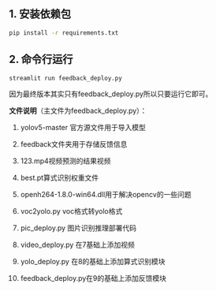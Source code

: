 ## 1. 安装依赖包

```bash
pip install -r requirements.txt
```

## 2. 命令行运行

```bash
streamlit run feedback_deploy.py
```

因为最终版本其实只有feedback_deploy.py所以只要运行它即可。





**文件说明**（主文件为feedback_deploy.py）：

1. yolov5-master 官方源文件用于导入模型

2. feedback文件夹用于存储反馈信息

3. 123.mp4视频预测的结果视频

4. best.pt算式识别权重文件

5. openh264-1.8.0-win64.dll用于解决opencv的一些问题

6. voc2yolo.py voc格式转yolo格式

7. pic_deploy.py 图片识别推理部署代码

8. video_deploy.py 在7基础上添加视频

9. yolo_deploy.py 在8的基础上添加算式识别模块

10. feedback_deploy.py在9的基础上添加反馈模块